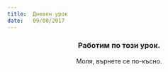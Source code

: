 ```yaml
---
title:  Дневен урок
date:   09/08/2017
---
```


### <center>Работим по този урок.</center>
<center>Моля, върнете се по-късно.</center>